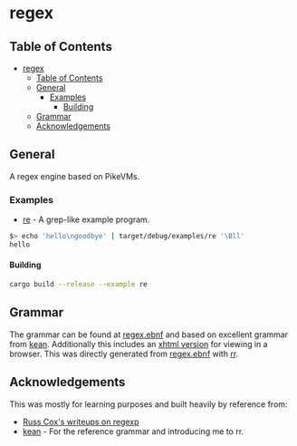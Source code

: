 # regex
## Table of Contents
<!-- TOC -->

- [regex](#regex)
	- [Table of Contents](#table-of-contents)
	- [General](#general)
		- [Examples](#examples)
			- [Building](#building)
	- [Grammar](#grammar)
	- [Acknowledgements](#acknowledgements)

<!-- /TOC -->

## General
A regex engine based on PikeVMs.

### Examples
- [re](./compiler/examples/re/) - A grep-like example program.

```bash
$> echo 'hello\ngoodbye' | target/debug/examples/re '\Bll'
hello
```

#### Building
```bash
cargo build --release --example re
```

## Grammar
The grammar can be found at [regex.ebnf](./docs/regex.ebnf) and based on excellent grammar from [kean](https://kean.blog). Additionally this includes an [xhtml version](./docs/regex.xhtml) for viewing in a browser. This was directly generated from [regex.ebnf](./docs/regex.ebnf) with [rr](https://githug.com/ncatelli/rr-docker.git).

## Acknowledgements
This was mostly for learning purposes and built heavily by reference from:

- [Russ Cox's writeups on regexp](https://swtch.com/~rsc/regexp/)
- [kean](https://kean.blog) - For the reference grammar and introducing me to rr. 
